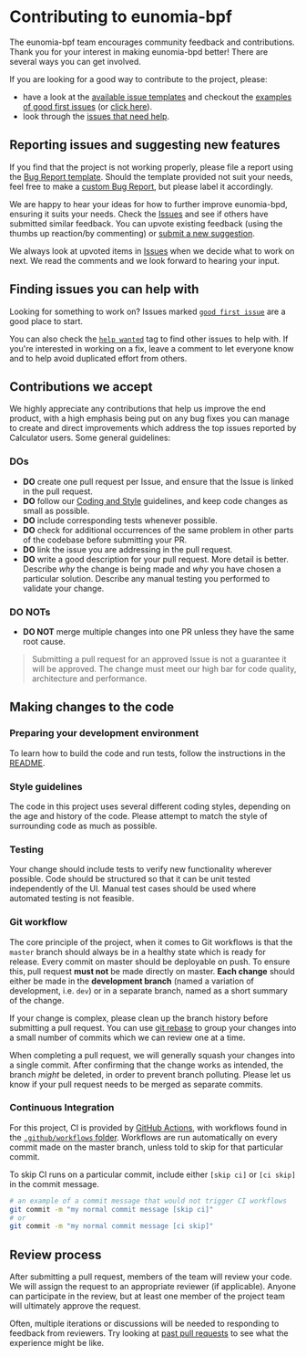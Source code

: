 # Contributing to eunomia-bpf

The eunomia-bpf team encourages community feedback and contributions.
Thank you for your interest in making eunomia-bpd better! There are several
ways you can get involved.

If you are looking for a good way to contribute to the project, please:

* have a look at the [available issue templates](https://github.com/eunomia-bpf/eunomia-bpf/issues/new/choose)
and checkout the [examples of good first issues](https://github.com/eunomia-bpf/eunomia-bpf/contribute)
(or [click here](https://github.com/eunomia-bpf/eunomia-bpf/labels/good%20first%20issue)).
* look through the [issues that need help](https://github.com/eunomia-bpf/eunomia-bpf/labels/help%20wanted).

## Reporting issues and suggesting new features

If you find that the project is not working properly, please file a report using
the [Bug Report template](https://github.com/eunomia-bpf/eunomia-bpf/issues/new?assignees=&labels=bug&template=bug_report.md&title=[BUG]).
Should the template provided not suit your needs, feel free to make a
[custom Bug Report](https://github.com/eunomia-bpf/eunomia-bpf/issues/new/choose),
but please label it accordingly.

We are happy to hear your ideas for how to further improve eunomia-bpd,
ensuring it suits your needs. Check the [Issues](https://github.com/eunomia-bpf/eunomia-bpf/issues)
and see if others have submitted similar feedback. You can upvote existing feedback
(using the thumbs up reaction/by commenting) or [submit a new suggestion](https://github.com/eunomia-bpf/eunomia-bpf/labels/feature).

We always look at upvoted items in [Issues](https://github.com/eunomia-bpf/eunomia-bpf/issues)
when we decide what to work on next. We read the comments and we look forward to
hearing your input.

## Finding issues you can help with

Looking for something to work on?
Issues marked [`good first issue`](https://github.com/eunomia-bpf/eunomia-bpf/labels/good%20first%20issue)
are a good place to start.

You can also check the [`help wanted`](https://github.com/eunomia-bpf/eunomia-bpf/labels/help%20wanted)
tag to find other issues to help with. If you're interested in working on a fix,
leave a comment to let everyone know and to help avoid duplicated effort from others.

## Contributions we accept

We highly appreciate any contributions that help us improve the end product, with
a high emphasis being put on any bug fixes you can manage to create and direct
improvements which address the top issues reported by Calculator users. Some general
guidelines:

### DOs

* **DO** create one pull request per Issue, and ensure that the Issue is linked
in the pull request.
* **DO** follow our [Coding and Style](#style-guidelines) guidelines, and keep code
changes as small as possible.
* **DO** include corresponding tests whenever possible.
* **DO** check for additional occurrences of the same problem in other parts of the
codebase before submitting your PR.
* **DO** link the issue you are addressing in the pull request.
* **DO** write a good description for your pull request. More detail is better.
Describe *why* the change is being made and *why* you have chosen a particular solution.
Describe any manual testing you performed to validate your change.

### DO NOTs

* **DO NOT** merge multiple changes into one PR unless they have the same root cause.

> Submitting a pull request for an approved Issue is not a guarantee it will be approved.
> The change must meet our high bar for code quality, architecture and performance.

## Making changes to the code

### Preparing your development environment

To learn how to build the code and run tests, follow the instructions in the [README](README.md).

### Style guidelines

The code in this project uses several different coding styles, depending on the
age and history of the code. Please attempt to match the style of surrounding
code as much as possible.

### Testing

Your change should include tests to verify new functionality wherever possible.
Code should be structured so that it can be unit tested independently of the UI.
Manual test cases should be used where automated testing is not feasible.

### Git workflow

The core principle of the project, when it comes to Git workflows is that the
`master` branch should always be in a healthy state which is ready for release.
Every commit on master should be deployable on push. To ensure this, pull request
**must not** be made directly on master. **Each change** should either be made in
the **development branch** (named a variation of development, i.e. `dev`) or in a
separate branch, named as a short summary of the change.

If your change is complex, please clean up the branch history before submitting a
pull request. You can use [git rebase](https://git-scm.com/book/en/v2/Git-Branching-Rebasing)
to group your changes into a small number of commits which we can review one at a
time.

When completing a pull request, we will generally squash your changes into a single
commit. After confirming that the change works as intended, the branch *might* be
deleted, in order to prevent branch polluting. Please let us know if your pull request
needs to be merged as separate commits.

### Continuous Integration

For this project, CI is provided by [GitHub Actions](https://github.com/features/actions),
with workflows found in the [`.github/workflows` folder](.github/workflows). Workflows
are run automatically on every commit made on the master branch, unless told to skip
for that particular commit.

To skip CI runs on a particular commit, include either `[skip ci]` or `[ci skip]`
in the commit message.

```bash
# an example of a commit message that would not trigger CI workflows
git commit -m "my normal commit message [skip ci]"
# or
git commit -m "my normal commit message [ci skip]"
```

## Review process

After submitting a pull request, members of the team will review your code. We will
assign the request to an appropriate reviewer (if applicable). Anyone can participate in the review, but at least one member of the project team
will ultimately approve the request.

Often, multiple iterations or discussions will be needed to responding to feedback
from reviewers. Try looking at [past pull requests](https://github.com/eunomia-bpf/eunomia-bpf/pulls?q=is%3Apr+is%3Aclosed)
to see what the experience might be like.

